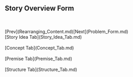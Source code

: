 ## Story Overview Form ##
 <br/>
 <br/>
[Prev](Rearranging_Content.md)[Next](Problem_Form.md) <br/>
[Story Idea Tab](Story_Idea_Tab.md) <br/><br/>
[Concept Tab](Concept_Tab.md) <br/><br/>
[Premise Tab](Premise_Tab.md) <br/><br/>
[Structure Tab](Structure_Tab.md) <br/><br/>

